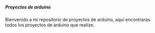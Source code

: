 ##### **Proyectos de arduino**

Bienvenido a mi repositorio de proyectos de arduino, aquí encontrarás todos los proyectos de arduino que realize.
